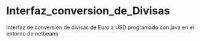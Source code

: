 # Interfaz_conversion_de_Divisas
Interfaz de conversion de divisas de Euro a USD programado con java en el entorno de netbeans
